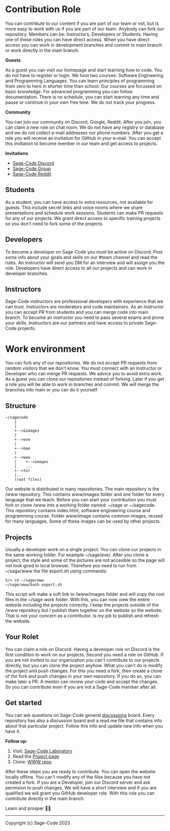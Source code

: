 # Contribution Role

You can contribute to our content if you are part of our team or not, but is more easy to work with us if you are part of our team. Anybody can fork our repository. Members can be: Instructors, Developers or Students. Having one of these roles you can have direct access. When you have direct access you can work in development branches and commit to main branch or work directly in the main branch.

**Guests**

As a guest you can visit our homepage and start learning how to code. You do not have to register or login. We host two courses: Software Engineering and Programming Languages. You can learn principles of programming from zero to hero in shorter time than school. Our courses are focussed on basic knowledge. For advanced programming you can follow documentation. There is no schedule, you can start learning any time and pause or continue in your own free time. We do not track your progress.

**Community**

You can join our community on Discord, Google, Reddit. After you join, you can claim a new role on chat room. We do not have any registry or database and we do not collect e-mail addresses nor phone numbers. After you get a role you will receive an invitation for GitHub in your e-mail. You can accept this invitation to become member in our team and get access to projects.

**Invitations**

* [Sage-Code Discord](https://discord.gg/fAEHfw8T)
* [Sage-Code Group](https://groups.google.com/g/sagecode)
* [Sage-Code Reddit](https://www.reddit.com/r/sagecode/)

## Students

As a student, you can have access to extra resources, not available for guests. This include secret links and voice rooms where we share presentations and schedule work sessions. Students can make PR requests for any of our projects. We grant direct access to specific training projects so you don't need to fork some of the projects.

## Developers

To become a developer on Sage-Code you must be active on Discord. Post some info about your goals and skills on our #team channel and read the rules. An instructor will send you DM for an interview and will assign you the role. Developers have direct access to all our projects and can work in developer branches.

## Instructors

Sage-Code instructors are professional developers with experience that we can trust. Instructors are moderators and code maintainers. As an instructor you can accept PR from students and you can merge code into main branch. To become an instructor you need to pass several exams and prove your skills. Instructors are our partners and have access to private Sage-Code projects.

# Work environment

You can fork any of our repositories. We do not accept PR requests from random visitors that we don't know. You must connect with an Instructor or Developer who can merge PR requests. We advice you to avoid extra work. As a guest you can clone our repositories instead of forking. Later if you get a role you will be able to work in branches and commit. We will merge the branches into main or you can do it yourself.

## Structure

```
~/sagecode
    |
    |
    +-->&images
    |
    +-->eve
    |
    +-->bee
    |
    +-->www
    |    +-->images
    |    ...
    +-->tor
    |...
    (root files)
```

Our website is distributed in many repositories. The main repository is the /www repository. This contains www/images folder and one folder for every language that we teach.  Before you can start your contribution you must fork or clone /www into a working folder named: ~/sage or ~/sagecode. This repository contains index.html, software engineering course and programming course. Folder www/image contains common images, reused for many languages. Some of these images can be used by other projects.

## Projects

Usually a developer work on a single project. You can clone our projects in the same working folder. For example ~/sage/eve/. After you clone a project, the style and some of the pictures are not accesible so the page will not look good in local browser. Therefore you need to run from ~/sage/www the file export.sh using commands: 

```
%/> cd ~/sage/www
~/sage/www/bash export.sh
```

This script will make a soft link to /www/images folder and will copy the root files in the ~/sage work folder. With this, you can now view the entire website including the projects correctly. I keep the projects outside of the /www repository but I publish them together on the website so the website. That is not your concern as a contributor. Is my job to publish and refresh the website.

## Your Rolet

You can claim a role on Discord. Having a developer role on Discord is the first condition to work on our projects. Second you need a role on GitHub. If you are not invited to our organization you can't contribute to our projects directly, but you can clone the project anyhow. What you can't do is modify the project and push changes. For this you need a fork, then create a clone of the fork and push changes in your own repository. If you do so, you can make later a PR. A mentor can review your code and accept the changes. So you can contribute even if you are not a Sage-Code member after all.

## Get started

You can ask questions on Sage-Code general [discussions](https://github.com/orgs/sage-code/discussions) board. Every repository has also a discussion board and a read.me file that contains info about that particular project. Follow this info and update new info when you have it.

**Follow up:**

1. Visit: [Sage-Code Laboratory](https://sagecode.net)
2. Read the [Project page](https://sagecode.net/projects.html)
3. Clone: [WWW repo](https://github.com/sage-code/www)

After these steps you are ready to contribute. You can open the website locally offline. You can't modify any of the files because you have not created a fork. If you are a Developer, join our Discord server and ask permision to push changes. We will have a short interview and if you are qualified we will grant you GitHub developer role. With this role you can contribute directly in the main branch.

Learn and prosper 🖖🏼

----
Copyright (c) Sage-Code 2023


